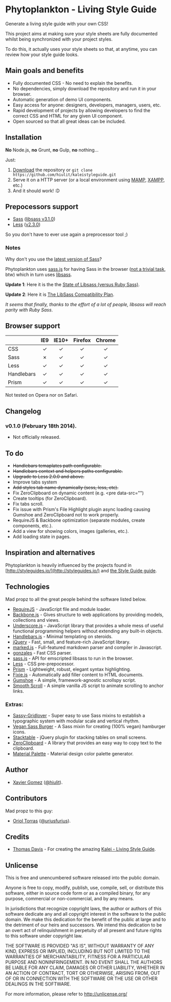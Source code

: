 # Phytoplankton - Living Style Guide

Generate a living style guide with your own CSS!

This project aims at making sure your style sheets are fully documented whilst being synchronized with your project styles.

To do this, it actually uses your style sheets so that, at anytime, you can review how your style guide looks.

## Main goals and benefits

* Fully documented CSS - No need to explain the benefits.
* No dependencies, simply download the repository and run it in your browser.
* Automatic generation of demo UI components.
* Easy access for anyone: designers, developers, managers, users, etc.
* Rapid development of projects by allowing developers to find the correct CSS and HTML for any given UI component.
* Open sourced so that all great ideas can be included.

## Installation

**No** Node.js, **no** Grunt, **no** Gulp, **no** nothing...

Just:

1. [Download](https://github.com/hiulit/kaleistyleguide) the repository or `git clone https://github.com/hiulit/kaleistyleguide.git`
2. Serve it on a HTTP server (or a local environment using [MAMP](http://www.mamp.info/),
 [XAMPP](http://www.apachefriends.org/), etc.)
3. And it should work! :D

## Prepocessors support

* [Sass](http://sass-lang.com/) ([libsass v3.1.0](https://github.com/sass/libsass/releases/tag/3.1.0))
* [Less](http://lesscss.org/) ([v2.3.0](https://github.com/less/less.js/releases/tag/v2.3.0))

So you don't have to ever use again a preprocessor tool ;)

### Notes

Why don't you use the [latest version of Sass](http://sass-lang.com/documentation/file.SASS_CHANGELOG.html)?

Phytoplankton uses [sass.js](https://github.com/medialize/sass.js) for having Sass in the browser
([not a trivial task](http://blog.rodneyrehm.de/archives/33-libsass.js-An-Emscripten-Experiment.html), btw)
which in turn uses [libsass](https://github.com/hcatlin/libsass).

**Update 1**: Here it is the the [State of Libsass (versus Ruby Sass)](http://www.solitr.com/blog/2014/01/state-of-libsass/).

**Update 2**: Here it is [The LibSass Compatibility Plan](https://github.com/sass/libsass/wiki/The-LibSass-Compatibility-Plan).

*It seems that finally, thanks to the effort of a lot of people,  libsass will reach parity with Ruby Sass*.

## Browser support

| 				| IE9 		| IE10+ 	| Firefox 	| Chrome	|
| :--			| :-: 		| :-: 		| :-: 		| :-: 		|
| CSS	 		| &#x2713; 	| &#x2713; 	| &#x2713; 	| &#x2713; 	|
| Sass 			| &#x2717;	| &#x2713; 	| &#x2713; 	| &#x2713; 	|
| Less 			| &#x2713; 	| &#x2713; 	| &#x2713; 	| &#x2713; 	|
| Handlebars 	| &#x2713; 	| &#x2713; 	| &#x2713; 	| &#x2713; 	|
| Prism 		| &#x2713; 	| &#x2713; 	| &#x2713; 	| &#x2713; 	|

Not tested on Opera nor on Safari.

## Changelog

### v0.1.0 (February 18th 2014).

* Not officially released.

## To do

* ~~Handlebars temaplates path configurable.~~
* ~~Handlebars context and helpers paths configurable.~~
* ~~Upgrade to Less 2.0.0 and above.~~
* Improve tabs system
* ~~Add styles tab name dynamically (scss, less, etc).~~
* Fix ZeroClipboard on dynamic content (e.g. <pre data-src="")
* Create tooltips (for ZeroClipboard).
* Fix tabs scroll.
* Fix issue with Prism's File Highlight plugin async loading causing Gumshoe and ZeroClipboard not to work properly.
* RequireJS & Backbone optimization (separate modules, create components, etc.).
* Add a view for showing colors, images (galleries, etc.).
* Add loading state in pages.

## Inspiration and alternatives

Phytoplankton is heavily influenced by the projects found in [http://styleguides.io/](http://styleguides.io/) and [the Style Guide guide](http://vinspee.me/style-guide-guide/).

## Technologies

Mad propz to all the great people behind the software listed below.

* [RequireJS](http://requirejs.org/) - JavaScript file and module loader.
* [Backbone.js](http://backbonejs.org/) - Gives structure to web applications by providing models, collections and views.
* [Underscore.js](http://underscorejs.org/) - JavaScript library that provides a whole mess of useful functional programming helpers without extending any built-in objects.
* [Handlebars.js](http://handlebarsjs.com/) - Minimal templating on steroids.
* [jQuery](http://jquery.com) - Fast, small, and feature-rich JavaScript library.
* [marked.js](https://github.com/chjj/marked) - Full-featured markdown parser and compiler in Javascript.
* [gonzales](https://github.com/css/gonzales) - Fast CSS parser.
* [sass.js](https://github.com/medialize/sass.js) - API for emscripted libsass to run in the browser.
* [Less](http://lesscss.org/) - CSS pre-prepocessor.
* [Prism](http://prismjs.com/) - Lightweight, robust, elegant syntax highlighting.
* [Fixie.js](https://github.com/ryhan/fixie) - Automatically add filler content to HTML documents.
* [Gumshoe](https://github.com/cferdinandi/gumshoe) - A simple, framework-agnostic scrollspy script.
* [Smooth Scroll](https://github.com/cferdinandi/smooth-scroll) - A simple vanilla JS script to animate scrolling to anchor links.

### Extras:

* [Sassy-Gridlover](https://github.com/hiulit/Sassy-Gridlover) - Super easy to use Sass mixins to establish a typographic system with modular scale and vertical rhythm.
* [Vegan Sass Burger](http://joren.co/sass-burger/) - A Sass mixin for creating (100% vegan) hamburger icons.
* [Stacktable](https://github.com/johnpolacek/stacktable.js/) - jQuery plugin for stacking tables on small screens.
* [ZeroClipboard](https://github.com/zeroclipboard/zeroclipboard) - A library that provides an easy way to copy text to the clipboard.
* [Material Palette](http://www.materialpalette.com/teal/green) - Material design color palette generator.

## Author

* [Xavier Gomez](https://github.com/hiulit) ([@hiulit](https://twitter.com/hiulit)).

## Contributors

Mad propz to this guy:

* [Oriol Torras](https://github.com/otorras) ([@uriusfurius](https://twitter.com/uriusfurius)).

## Credits

* [Thomas Davis](http://thomasdavis.github.com) - For creating the amazing [Kalei - Living Style Guide](https://github.com/thomasdavis/kaleistyleguide/).

## Unlicense

This is free and unencumbered software released into the public domain.

Anyone is free to copy, modify, publish, use, compile, sell, or distribute this software, either in source code form or as a compiled binary, for any purpose, commercial or non-commercial, and by any means.

In jurisdictions that recognize copyright laws, the author or authors of this software dedicate any and all copyright interest in the software to the public domain. We make this dedication for the benefit of the public at large and to the detriment of our heirs and successors. We intend this dedication to be an overt act of relinquishment in perpetuity of all present and future rights to this software under copyright law.

THE SOFTWARE IS PROVIDED "AS IS", WITHOUT WARRANTY OF ANY KIND, EXPRESS OR IMPLIED, INCLUDING BUT NOT LIMITED TO THE WARRANTIES OF MERCHANTABILITY, FITNESS FOR A PARTICULAR PURPOSE AND NONINFRINGEMENT. IN NO EVENT SHALL THE AUTHORS BE LIABLE FOR ANY CLAIM, DAMAGES OR OTHER LIABILITY, WHETHER IN AN ACTION OF CONTRACT, TORT OR OTHERWISE, ARISING FROM, OUT OF OR IN CONNECTION WITH THE SOFTWARE OR THE USE OR OTHER DEALINGS IN THE SOFTWARE.

For more information, please refer to http://unlicense.org/